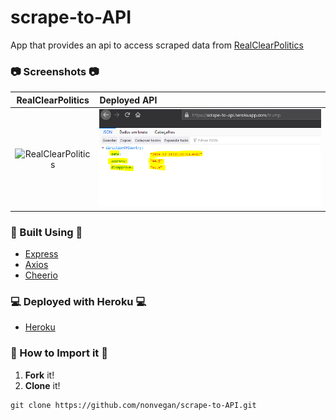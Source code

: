 # scrape-to-API

App that provides an api to access scraped data from [RealClearPolitics](https://www.realclearpolitics.com/)

### 📷 Screenshots 📷
RealClearPolitics           |   Deployed API
:---------------------:|:--------------------
![RealClearPolitics](screenshots/realClear.png) | ![Deployed API](screenshots/deployedApi.png)


### 🔧 Built Using 🔧
* [Express](https://www.npmjs.com/package/express)
* [Axios](https://www.npmjs.com/package/axios)
* [Cheerio](https://www.npmjs.com/package/cheerio)

### 💻 Deployed with Heroku  💻
* [Heroku](https://scrape-to-api.herokuapp.com/)
 

### 🔌 How to Import it 🔌
1. **Fork** it! 
2. **Clone** it!
     
  ```
git clone https://github.com/nonvegan/scrape-to-API.git
  ```
